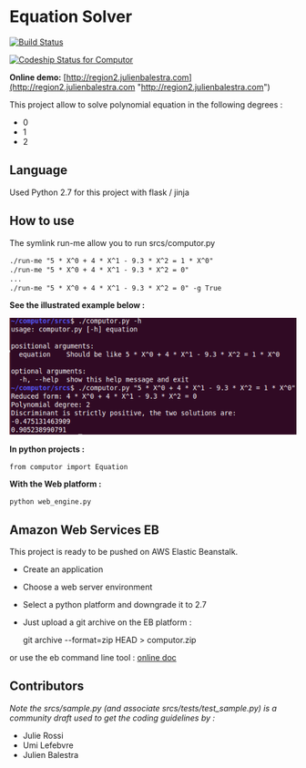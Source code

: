 # Equation Solver

[![Build Status](https://travis-ci.org/JulienBalestra/computor.svg?branch=master)](https://travis-ci.org/jbalestra/computor)

[ ![Codeship Status for Computor](https://codeship.com/projects/b94a96c0-fbd4-0132-e2d0-0ea73193a6c8/status?branch=master)](https://codeship.com/projects/87285)



**Online demo:**
[http://region2.julienbalestra.com](http://region2.julienbalestra.com "http://region2.julienbalestra.com")


This project allow to solve polynomial equation in the following degrees :

* 0
* 1
* 2


## Language

Used Python 2.7 for this project with flask / jinja

## How to use

The symlink run-me allow you to run srcs/computor.py


    ./run-me "5 * X^0 + 4 * X^1 - 9.3 * X^2 = 1 * X^0"
    ./run-me "5 * X^0 + 4 * X^1 - 9.3 * X^2 = 0"
    ...
    ./run-me "5 * X^0 + 4 * X^1 - 9.3 * X^2 = 0" -g True

**See the illustrated example below :**

<img src="items/computor.png">
    
**In python projects :**


    from computor import Equation
    
**With the Web platform :**

    python web_engine.py
    
    
## Amazon Web Services EB

This project is ready to be pushed on AWS Elastic Beanstalk.

* Create an application 
* Choose a web server environment
* Select a python platform and downgrade it to 2.7
* Just upload a git archive on the EB platform :


    git archive --format=zip HEAD > computor.zip
    

or use the eb command line tool : [online doc](http://docs.aws.amazon.com/elasticbeanstalk/latest/dg/eb-cli3.html "online doc")

## Contributors

*Note the srcs/sample.py (and associate srcs/tests/test_sample.py) is a community draft used to get the coding guidelines by :*

* Julie Rossi
* Umi Lefebvre
* Julien Balestra
